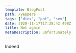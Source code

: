 ```yaml
---
template: BlogPost
path: /yeppers
tags: ["dics", "pot", "sex"]
date: 2020-11-17T17:28:42.498Z
title: Not again
metaDescription: unfortunately
---
```

Indeed